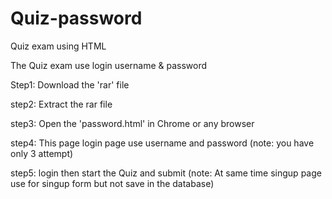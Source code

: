 # Quiz-password

Quiz exam using HTML 

The Quiz exam use login username & password

Step1: Download the 'rar' file

step2: Extract the rar file

step3: Open the 'password.html' in Chrome or any browser

step4: This page login page use username and password 
      (note: you have only 3 attempt)
      
step5: login then start the Quiz and submit
      (note: At same time singup page use for singup form but not save in the database)
